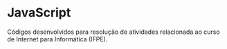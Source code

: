 # JavaScript
Códigos desenvolvidos para resolução de atividades relacionada ao curso de Internet para Informática (IFPE).
